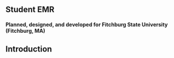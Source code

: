 ## Student EMR
#### Planned, designed, and developed for Fitchburg State University (Fitchburg, MA)
##
## Introduction